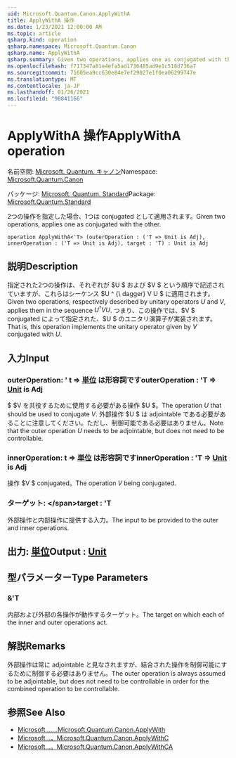 ```yaml
---
uid: Microsoft.Quantum.Canon.ApplyWithA
title: ApplyWithA 操作
ms.date: 1/23/2021 12:00:00 AM
ms.topic: article
qsharp.kind: operation
qsharp.namespace: Microsoft.Quantum.Canon
qsharp.name: ApplyWithA
qsharp.summary: Given two operations, applies one as conjugated with the other.
ms.openlocfilehash: f717347a81e4efa5ad1736485ad9e1c518d736a7
ms.sourcegitcommit: 71605ea9cc630e84e7ef29027e1f0ea06299747e
ms.translationtype: MT
ms.contentlocale: ja-JP
ms.lasthandoff: 01/26/2021
ms.locfileid: "98841166"
---
```

# <a name="applywitha-operation"></a><span data-ttu-id="97cfa-102">ApplyWithA 操作</span><span class="sxs-lookup"><span data-stu-id="97cfa-102">ApplyWithA operation</span></span>

<span data-ttu-id="97cfa-103">名前空間: [Microsoft. Quantum. キャノン](xref:Microsoft.Quantum.Canon)</span><span class="sxs-lookup"><span data-stu-id="97cfa-103">Namespace: [Microsoft.Quantum.Canon](xref:Microsoft.Quantum.Canon)</span></span>

<span data-ttu-id="97cfa-104">パッケージ: [Microsoft. Quantum. Standard](https://nuget.org/packages/Microsoft.Quantum.Standard)</span><span class="sxs-lookup"><span data-stu-id="97cfa-104">Package: [Microsoft.Quantum.Standard](https://nuget.org/packages/Microsoft.Quantum.Standard)</span></span>


<span data-ttu-id="97cfa-105">2つの操作を指定した場合、1つは conjugated として適用されます。</span><span class="sxs-lookup"><span data-stu-id="97cfa-105">Given two operations, applies one as conjugated with the other.</span></span>

```qsharp
operation ApplyWithA<'T> (outerOperation : ('T => Unit is Adj), innerOperation : ('T => Unit is Adj), target : 'T) : Unit is Adj
```


## <a name="description"></a><span data-ttu-id="97cfa-106">説明</span><span class="sxs-lookup"><span data-stu-id="97cfa-106">Description</span></span>

<span data-ttu-id="97cfa-107">指定された2つの操作は、それぞれが $U $ および $V $ という順序で記述されていますが、これらはシーケンス $U ^ {\ dagger} V U $ に適用されます。</span><span class="sxs-lookup"><span data-stu-id="97cfa-107">Given two operations, respectively described by unitary operators $U$ and $V$, applies them in the sequence $U^{\dagger} V U$.</span></span> <span data-ttu-id="97cfa-108">つまり、この操作では、$V $ conjugated によって指定された、$U $ のユニタリ演算子が実装されます。</span><span class="sxs-lookup"><span data-stu-id="97cfa-108">That is, this operation implements the unitary operator given by $V$ conjugated with $U$.</span></span>

## <a name="input"></a><span data-ttu-id="97cfa-109">入力</span><span class="sxs-lookup"><span data-stu-id="97cfa-109">Input</span></span>

### <a name="outeroperation--t--unit--is-adj"></a><span data-ttu-id="97cfa-110">outerOperation: ' t => [単位](xref:microsoft.quantum.lang-ref.unit)  は形容詞です</span><span class="sxs-lookup"><span data-stu-id="97cfa-110">outerOperation : 'T => [Unit](xref:microsoft.quantum.lang-ref.unit)  is Adj</span></span>

<span data-ttu-id="97cfa-111">$ $V を共役するために使用する必要がある操作 $U $。</span><span class="sxs-lookup"><span data-stu-id="97cfa-111">The operation $U$ that should be used to conjugate $V$.</span></span> <span data-ttu-id="97cfa-112">外部操作 $U $ は adjointable である必要があることに注意してください。ただし、制御可能である必要はありません。</span><span class="sxs-lookup"><span data-stu-id="97cfa-112">Note that the outer operation $U$ needs to be adjointable, but does not need to be controllable.</span></span>


### <a name="inneroperation--t--unit--is-adj"></a><span data-ttu-id="97cfa-113">innerOperation: t => [単位](xref:microsoft.quantum.lang-ref.unit)  は形容詞です</span><span class="sxs-lookup"><span data-stu-id="97cfa-113">innerOperation : 'T => [Unit](xref:microsoft.quantum.lang-ref.unit)  is Adj</span></span>

<span data-ttu-id="97cfa-114">操作 $V $ conjugated。</span><span class="sxs-lookup"><span data-stu-id="97cfa-114">The operation $V$ being conjugated.</span></span>


### <a name="target--t"></a><span data-ttu-id="97cfa-115">ターゲット: \</span><span class="sxs-lookup"><span data-stu-id="97cfa-115">target : 'T</span></span>

<span data-ttu-id="97cfa-116">外部操作と内部操作に提供する入力。</span><span class="sxs-lookup"><span data-stu-id="97cfa-116">The input to be provided to the outer and inner operations.</span></span>



## <a name="output--unit"></a><span data-ttu-id="97cfa-117">出力: [単位](xref:microsoft.quantum.lang-ref.unit)</span><span class="sxs-lookup"><span data-stu-id="97cfa-117">Output : [Unit](xref:microsoft.quantum.lang-ref.unit)</span></span>



## <a name="type-parameters"></a><span data-ttu-id="97cfa-118">型パラメーター</span><span class="sxs-lookup"><span data-stu-id="97cfa-118">Type Parameters</span></span>

### <a name="t"></a><span data-ttu-id="97cfa-119">&</span><span class="sxs-lookup"><span data-stu-id="97cfa-119">'T</span></span>

<span data-ttu-id="97cfa-120">内部および外部の各操作が動作するターゲット。</span><span class="sxs-lookup"><span data-stu-id="97cfa-120">The target on which each of the inner and outer operations act.</span></span>

## <a name="remarks"></a><span data-ttu-id="97cfa-121">解説</span><span class="sxs-lookup"><span data-stu-id="97cfa-121">Remarks</span></span>

<span data-ttu-id="97cfa-122">外部操作は常に adjointable と見なされますが、結合された操作を制御可能にするために制御する必要はありません。</span><span class="sxs-lookup"><span data-stu-id="97cfa-122">The outer operation is always assumed to be adjointable, but does not need to be controllable in order for the combined operation to be controllable.</span></span>

## <a name="see-also"></a><span data-ttu-id="97cfa-123">参照</span><span class="sxs-lookup"><span data-stu-id="97cfa-123">See Also</span></span>

- [<span data-ttu-id="97cfa-124">Microsoft.......</span><span class="sxs-lookup"><span data-stu-id="97cfa-124">Microsoft.Quantum.Canon.ApplyWith</span></span>](xref:Microsoft.Quantum.Canon.ApplyWith)
- [<span data-ttu-id="97cfa-125">Microsoft...。</span><span class="sxs-lookup"><span data-stu-id="97cfa-125">Microsoft.Quantum.Canon.ApplyWithC</span></span>](xref:Microsoft.Quantum.Canon.ApplyWithC)
- [<span data-ttu-id="97cfa-126">Microsoft...。</span><span class="sxs-lookup"><span data-stu-id="97cfa-126">Microsoft.Quantum.Canon.ApplyWithCA</span></span>](xref:Microsoft.Quantum.Canon.ApplyWithCA)